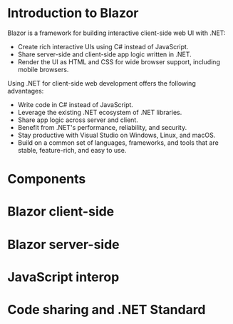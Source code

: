 # Introduction to Blazor
Blazor is a framework for building interactive client-side web UI with .NET:
  - Create rich interactive UIs using C# instead of JavaScript.
  - Share server-side and client-side app logic written in .NET.
  - Render the UI as HTML and CSS for wide browser support, including mobile browsers.
  
Using .NET for client-side web development offers the following advantages:
  - Write code in C# instead of JavaScript.
  - Leverage the existing .NET ecosystem of .NET libraries.
  - Share app logic across server and client.
  - Benefit from .NET's performance, reliability, and security.
  - Stay productive with Visual Studio on Windows, Linux, and macOS.
  - Build on a common set of languages, frameworks, and tools that are stable, feature-rich, and easy to use.

# Components

# Blazor client-side

# Blazor server-side

# JavaScript interop

# Code sharing and .NET Standard
